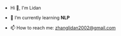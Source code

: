 - Hi 👋, I'm Lidan

- 🌱 I’m currently learning **NLP**

- 📫 How to reach me: zhanglidan2002@gmail.com

